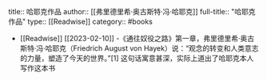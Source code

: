title:: 哈耶克作品
author:: [[弗里德里希·奥古斯特·冯·哈耶克]]
full-title:: "哈耶克作品"
type:: [[Readwise]]
category:: #books

- [[Readwise]] [[2023-02-10]]
	-《通往奴役之路》第一章，弗里德里希·奥古斯特·冯·哈耶克（Friedrich August von Hayek）说：“观念的转变和人类意志的力量，塑造了今天的世界。”[1] 这句话寓意甚深，实际上道出了哈耶克本人写作这本书